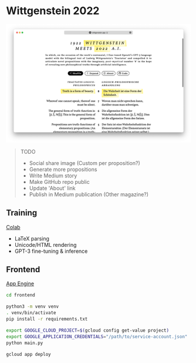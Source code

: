 # Wittgenstein 2022

[![](website.png)](https://wittgenstein.app)

> TODO
> - Social share image (Custom per proposition?)
> - Generate more propositions
> - Write Medium story
> - Make GitHub repo public
> - Update 'About' link
> - Publish in Medium publication (Other magazine?)

## Training

[Colab](training.ipynb)

- LaTeX parsing
- Unicode/HTML rendering
- GPT-3 fine-tuning & inference

## Frontend

[App Engine](https://cloud.google.com/appengine/docs/standard/python3/runtime)

```bash
cd frontend
```

```bash
python3 -m venv venv
. venv/bin/activate
pip install -r requirements.txt
```

```bash
export GOOGLE_CLOUD_PROJECT=$(gcloud config get-value project)
export GOOGLE_APPLICATION_CREDENTIALS="/path/to/service-account.json"
python main.py
```

```bash
gcloud app deploy
```
